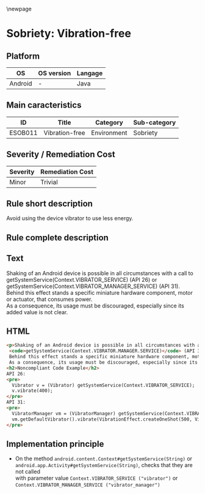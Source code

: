 \newpage

# Sobriety: Vibration-free

## Platform

|   OS          |  OS version  |  Langage  |
|---------------|--------------|-----------|
| Android       |      -       |  Java     |

## Main caracteristics

|   ID     | Title                 | Category    | Sub-category   |
|----------|-----------------------|-------------|----------------|
| ESOB011  | Vibration-free        | Environment | Sobriety       |

## Severity / Remediation Cost

|  Severity  | Remediation Cost |
|------------|------------------|
| Minor      | Trivial          |

## Rule short description

Avoid using the device vibrator to use less energy.

## Rule complete description

## Text

Shaking of an Android device is possible in all circumstances with a call to\
getSystemService(Context.VIBRATOR_SERVICE) (API 26) or\
getSystemService(Context.VIBRATOR_MANAGER_SERVICE) (API 31).\
Behind this effect stands a specific miniature hardware component, motor or actuator, that consumes power.\
As a consequence, its usage must be discouraged, especially since its added value is not clear.

## HTML

```html
<p>Shaking of an Android device is possible in all circumstances with a call to <code>getSystemService(Context.VIBRATOR_SERVICE)</code> (API 26) or
 <code>getSystemService(Context.VIBRATOR.MANAGER.SERVICE)</code> (API 31).
 Behind this effect stands a specific miniature hardware component, motor or actuator, that consumes power.
 As a consequence, its usage must be discouraged, especially since its added value is not clear.</p>
<h2>Noncompliant Code Example</h2>
API 26:
<pre>
  Vibrator v = (Vibrator) getSystemService(Context.VIBRATOR_SERVICE);
  v.vibrate(400);
</pre>
API 31:
<pre>
  VibratorManager vm = (VibratorManager) getSystemService(Context.VIBRATOR_MANAGER_SERVICE);
  vm.getDefaultVibrator().vibrate(VibrationEffect.createOneShot(500, VibrationEffect.DEFAULT_AMPLITUDE));
</pre>
```

## Implementation principle

- On the method `android.content.Context#getSystemService(String)` or\
 `android.app.Activity#getSystemService(String)`, checks that they are not called\
  with parameter value `Context.VIBRATOR_SERVICE ("vibrator")` or\
  `Context.VIBRATOR_MANAGER_SERVICE ("vibrator_manager")`
